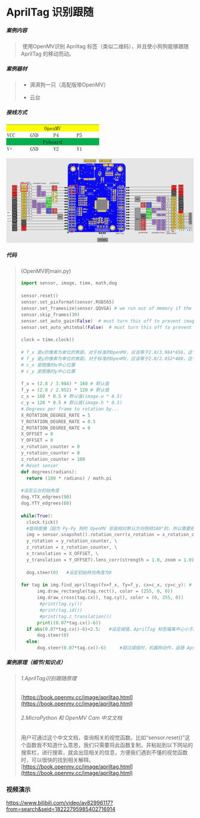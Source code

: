 # AprilTag 识别跟随

##### 案例内容

>​	使用OpenMV识别 Apriltag 标签（类似二维码），并且使小狗狗能够跟随 AprilTag 的移动而动。

##### 案例器材

>* 湃湃狗一只（高配版带OpenMV）
>
>* 云台
>

##### 接线方式

![](/pic/ch5/5.2.3/1.png) 

![](/pic/ch5/5.2.3/2.png) 

##### 代码

>(OpenMV的main.py)
>
>```python
>import sensor, image, time, math,dog
>
>sensor.reset()
>sensor.set_pixformat(sensor.RGB565)
>sensor.set_framesize(sensor.QQVGA) # we run out of memory if the resolution is much bigger...
>sensor.skip_frames(30)
>sensor.set_auto_gain(False)  # must turn this off to prevent image washout...
>sensor.set_auto_whitebal(False)  # must turn this off to prevent image washout...
>
>clock = time.clock()
>
># f_x 是x的像素为单位的焦距。对于标准的OpenMV，应该等于2.8/3.984*656，这个值是用毫米为单位的焦距除以x方向的感光元件的长度，乘以x方向的感光元件的像素（OV7725）
># f_y 是y的像素为单位的焦距。对于标准的OpenMV，应该等于2.8/2.952*488，这个值是用毫米为单位的焦距除以y方向的感光元件的长度，乘以y方向的感光元件的像素（OV7725）
># c_x 是图像的x中心位置
># c_y 是图像的y中心位置
>
>f_x = (2.8 / 3.984) * 160 # 默认值
>f_y = (2.8 / 2.952) * 120 # 默认值
>c_x = 160 * 0.5 # 默认值(image.w * 0.5)
>c_y = 120 * 0.5 # 默认值(image.h * 0.5)
># Degrees per frame to rotation by...
>X_ROTATION_DEGREE_RATE = 5
>Y_ROTATION_DEGREE_RATE = 0.5
>Z_ROTATION_DEGREE_RATE = 0
>X_OFFSET = 0
>Y_OFFSET = 0
>x_rotation_counter = 0
>y_rotation_counter = 0
>z_rotation_counter = 180
># Reset sensor
>def degrees(radians):
>   return (180 * radians) / math.pi
>
>#设定云台初始角度
>dog.YTX_edgrees(90)
>dog.YTY_edgrees(60)
>
>while(True):
>   clock.tick()
>   #旋转图像（因为 Py-Py 狗的 OpenMV 安装相对默认方向倒转180°的，所以需要把图像旋转回来）
>   img = sensor.snapshot().rotation_corr(x_rotation = x_rotation_counter, \
>   y_rotation = y_rotation_counter, \
>   z_rotation = z_rotation_counter, \
>   x_translation = X_OFFSET, \
>   y_translation = Y_OFFSET).lens_corr(strength = 1.8, zoom = 1.0)
>   
>   dog.steer(0)   #设定初始转向角度为0
>
>for tag in img.find_apriltags(fx=f_x, fy=f_y, cx=c_x, cy=c_y): # 默认为TAG36H11
>       img.draw_rectangle(tag.rect(), color = (255, 0, 0))
>       img.draw_cross(tag.cx(), tag.cy(), color = (0, 255, 0))
>        #print(tag.cy())
>        #print(tag.id())
>        #print(tag.z_translation())
>       print((0.07*tag.cx()-6))
>   if abs(0.07*tag.cx()-6)<2.5:   #设定阈值，AprilTag 标签偏离中心小于2.5时机器狗不动作
>       dog.steer(0)
>   else:
>       dog.steer(0.07*tag.cx()-6)     #超过阈值时，机器狗动作，追随 AprilTag 移动
>
>
>```
>

##### 案例原理（细节/知识点）

>###### 1.AprilTag识别跟随原理
>
> [https://book.openmv.cc/image/apriltag.html](https://book.openmv.cc/image/apriltag.html)
>
>###### 2.MicroPython 和 OpenMV Cam 中文文档
>
>用户可通过这个中文文档，查询相关的视觉函数。比如“sensor.reset()”这个函数我不知道什么意思，我们只需要将此函数复制，并粘贴到以下网站的搜索栏，进行搜索，就会出现相关的信息，方便我们遇到不懂的视觉函数时，可以很快的找到相关解释。
>[https://book.openmv.cc/image/apriltag.html](https://book.openmv.cc/image/apriltag.html)

### **视频演示** 

https://www.bilibili.com/video/av82996117?from=search&seid=18222795985402716914
